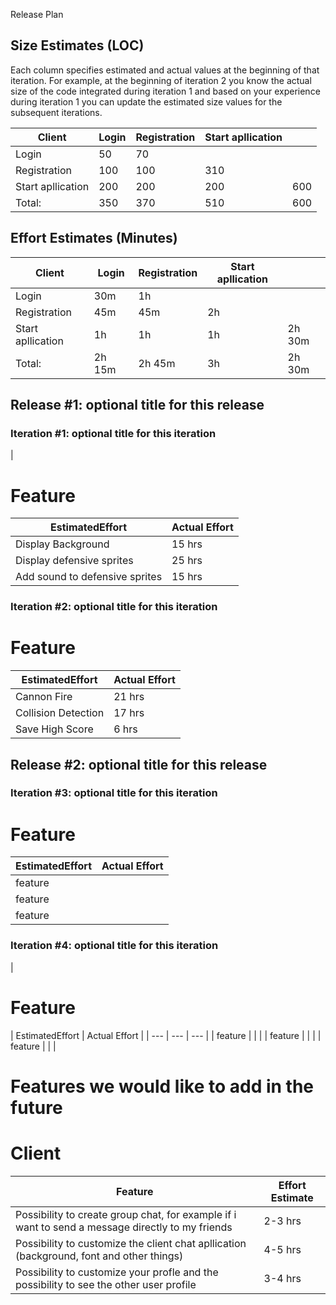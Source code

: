 Release Plan

## Size Estimates (LOC)

Each column specifies estimated and actual values at the beginning of that iteration. For example, at the beginning of iteration 2 you know the actual size of the code integrated during iteration 1 and based on your experience during iteration 1 you can update the estimated size values for the subsequent iterations.

| Client | Login | Registration | Start apllication | |
| --- | --- | --- | --- | --- |
| Login | 50 | 70 |   |
| Registration | 100 | 100 | 310 |
| Start apllication | 200 | 200 | 200 | 600 |
| Total: | 350 | 370 | 510 | 600 |



## Effort Estimates (Minutes)

| Client | Login | Registration | Start apllication | |
| --- | --- | --- | --- | --- |
| Login | 30m | 1h |   |
| Registration | 45m | 45m | 2h |
| Start apllication | 1h | 1h | 1h | 2h 30m
| Total: | 2h 15m | 2h 45m | 3h | 2h 30m



## Release #1: optional title for this release

### Iteration #1: optional title for this iteration

|
# Feature
| EstimatedEffort | Actual Effort |
| --- | --- |
| Display Background | 15 hrs | 20 hrs |
| Display defensive sprites | 25 hrs | 30 hrs |
| Add sound to defensive sprites | 15 hrs | 15 hrs |



### Iteration #2: optional title for this iteration

# Feature
 | EstimatedEffort | Actual Effort |
| --- | --- |
| Cannon Fire | 21 hrs |
| Collision Detection | 17 hrs |
| Save High Score | 6 hrs |

## Release #2: optional title for this release

### Iteration #3: optional title for this iteration
# Feature
 | EstimatedEffort | Actual Effort |
| --- | --- |
| feature |   |
| feature |   |
| feature |   |



### Iteration #4: optional title for this iteration

|
# Feature
| EstimatedEffort | Actual Effort |
| --- | --- | --- |
| feature |   |   |
| feature |   |   |
| feature |   |   |



# **Features we would like to add in the future**
# Client

| Feature | Effort Estimate |
| --- | --- |
| Possibility to create group chat, for example if i want to send a message directly to my friends | 2-3 hrs |
| Possibility to customize the client chat apllication (background, font and other things) | 4-5 hrs |
| Possibility to customize your profle and the possibility to see the other user profile | 3-4 hrs |
